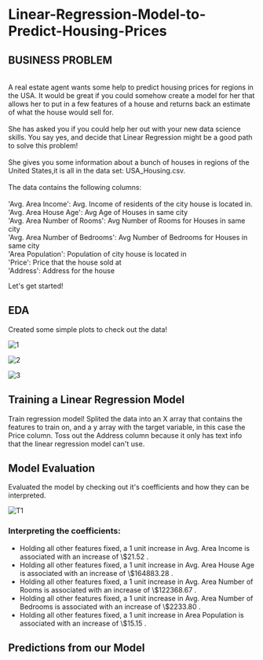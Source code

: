 # Linear-Regression-Model-to-Predict-Housing-Prices

## BUSINESS PROBLEM
<br>
A real estate agent wants some help to predict housing prices for regions in the USA. It would be great if you could somehow create a model for her that allows her to put in a few features of a house and returns back an estimate of what the house would sell for.
<br><br>
She has asked you if you could help her out with your new data science skills. You say yes, and decide that Linear Regression might be a good path to solve this problem!
<br><br>
She gives you some information about a bunch of houses in regions of the United States,it is all in the data set: USA_Housing.csv.
<br><br>
The data contains the following columns:
<br><br>
'Avg. Area Income': Avg. Income of residents of the city house is located in.<br>
'Avg. Area House Age': Avg Age of Houses in same city<br>
'Avg. Area Number of Rooms': Avg Number of Rooms for Houses in same city<br>
'Avg. Area Number of Bedrooms': Avg Number of Bedrooms for Houses in same city<br>
'Area Population': Population of city house is located in<br>
'Price': Price that the house sold at<br>
'Address': Address for the house<br>

Let's get started!

## EDA
Created some simple plots to check out the data!

![1](https://user-images.githubusercontent.com/55116845/122211876-a60f5f00-cec0-11eb-9cf0-15f6370fa38e.png)

![2](https://user-images.githubusercontent.com/55116845/122211905-af98c700-cec0-11eb-9332-3d72ff9a5d7b.png)

![3](https://user-images.githubusercontent.com/55116845/122211939-b6bfd500-cec0-11eb-8de6-9f39aeb897ef.png)

## Training a Linear Regression Model

Train regression model! Splited the data into an X array that contains the features to train on, and a y array with the target variable, in this case the Price column. Toss out the Address column because it only has text info that the linear regression model can't use.

## Model Evaluation

Evaluated the model by checking out it's coefficients and how they can be interpreted.

![T1](https://user-images.githubusercontent.com/55116845/122212427-3f3e7580-cec1-11eb-87c4-b4ca6a228668.PNG)

### Interpreting the coefficients:
<ul>
  <li>Holding all other features fixed, a 1 unit increase in Avg. Area Income is associated with an increase of \$21.52 .</li>
  <li>Holding all other features fixed, a 1 unit increase in Avg. Area House Age is associated with an increase of \$164883.28 .</li>
  <li>Holding all other features fixed, a 1 unit increase in Avg. Area Number of Rooms is associated with an increase of \$122368.67 .</li>
  <li>Holding all other features fixed, a 1 unit increase in Avg. Area Number of Bedrooms is associated with an increase of \$2233.80 .</li>
  <li>Holding all other features fixed, a 1 unit increase in Area Population is associated with an increase of \$15.15 .</li>
</ul>






## Predictions from our Model
